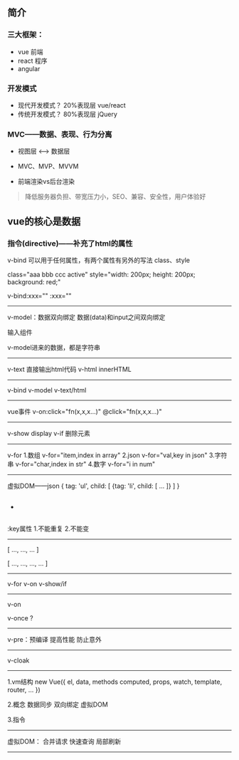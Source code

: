 ## 简介

### 三大框架：
*  vue     前端
*  react   程序
*  angular

### 开发模式
* 现代开发模式？ 20%表现层 vue/react
* 传统开发模式？ 80%表现层 jQuery

### MVC——数据、表现、行为分离
* 视图层 <--> 数据层

* MVC、MVP、MVVM
* 前端渲染vs后台渲染
> 降低服务器负担、带宽压力小，SEO、兼容、安全性，用户体验好

## vue的核心是数据

### 指令(directive)——补充了html的属性

v-bind
可以用于任何属性，有两个属性有另外的写法
class、style

class="aaa bbb ccc active"
style="width: 200px; height: 200px; background: red;"

v-bind:xxx=""
:xxx=""

--------------------------------------------------------------------------------

v-model：数据双向绑定
数据(data)和input之间双向绑定

输入组件

v-model进来的数据，都是字符串

--------------------------------------------------------------------------------

v-text    直接输出html代码
v-html    innerHTML

--------------------------------------------------------------------------------

v-bind
v-model
v-text/html

--------------------------------------------------------------------------------

vue事件
v-on:click="fn(x,x,x...)"
@click="fn(x,x,x...)"

--------------------------------------------------------------------------------

v-show    display
v-if      删除元素

--------------------------------------------------------------------------------

v-for
1.数组    v-for="item,index in array"
2.json    v-for="val,key in json"
3.字符串  v-for="char,index in str"
4.数字    v-for="i in num"

--------------------------------------------------------------------------------

虚拟DOM——json
{
  tag: 'ul',
  child: [
    {tag: 'li', child: [
      ...
    ]}
  ]
}

<ul>
  <li>
    <h2></h2>
    <p></p>
  </li>
</ul>

:key属性
1.不能重复
2.不能变

--------------------------------------------------------------------------------

[
  ...,
  ...,
  ...
]

[
  ...,
  ...,
  ...,
  ...
]

--------------------------------------------------------------------------------

v-for
v-on
v-show/if

--------------------------------------------------------------------------------

v-on

v-once    ?

--------------------------------------------------------------------------------

v-pre：预编译
提高性能
防止意外

--------------------------------------------------------------------------------

v-cloak

--------------------------------------------------------------------------------

1.vm结构
  new Vue({
    el, data, methods
    computed, props, watch, template, router, ...
  })

2.概念
  数据同步
  双向绑定
  虚拟DOM

3.指令

--------------------------------------------------------------------------------

虚拟DOM：
合并请求
快速查询
局部刷新

--------------------------------------------------------------------------------
